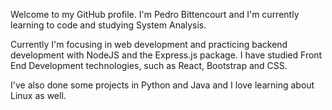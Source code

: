 Welcome to my GitHub profile. I'm Pedro Bittencourt and I'm currently learning to code and studying System Analysis.

Currently I'm focusing in web development and practicing backend development with NodeJS and the Express.js package. 
I have studied Front End Development technologies, such as React, Bootstrap and CSS.

I've also done some projects in Python and Java and I love learning about Linux as well. 
